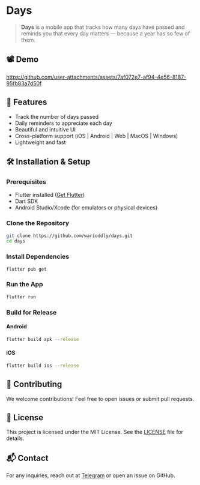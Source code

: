 # Days

> **Days** is a mobile app that tracks how many days have passed and reminds you that every day matters — because a year has so few of them.

## 📽 Demo

https://github.com/user-attachments/assets/7af072e7-af94-4e56-8187-95fb83a7d50f

## 🚀 Features
- Track the number of days passed
- Daily reminders to appreciate each day
- Beautiful and intuitive UI
- Cross-platform support (iOS | Android | Web | MacOS | Windows)
- Lightweight and fast

<!-- ## 📥 Download

 [![Download on the App Store](https://your-badge-url.com/app-store.svg)](https://apps.apple.com/your-app)
 [![Get it on Google Play](https://your-badge-url.com/google-play.svg)](https://play.google.com/store/apps/details?id=your.app) -->

## 🛠 Installation & Setup

### Prerequisites
- Flutter installed ([Get Flutter](https://flutter.dev/docs/get-started/install))
- Dart SDK
- Android Studio/Xcode (for emulators or physical devices)

### Clone the Repository
```sh
git clone https://github.com/warioddly/days.git
cd days
```

### Install Dependencies
```sh
flutter pub get
```

### Run the App
```sh
flutter run
```

### Build for Release
#### Android
```sh
flutter build apk --release
```
#### iOS
```sh
flutter build ios --release
```

## 🤝 Contributing
We welcome contributions! Feel free to open issues or submit pull requests.

## 📜 License
This project is licensed under the MIT License. See the [LICENSE](LICENSE) file for details.

## 📬 Contact
For any inquiries, reach out at [Telegram](https://t.me/warioddly) or open an issue on GitHub.

